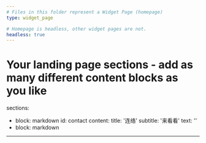 ```yaml
---
# Files in this folder represent a Widget Page (homepage)
type: widget_page

# Homepage is headless, other widget pages are not.
headless: true
---
```


# Your landing page sections - add as many different content blocks as you like
sections:
  - block: markdown
    id: contact
    content:
      title: '连络'
      subtitle: '来看看'
      text: ''
  - block: markdown
---
